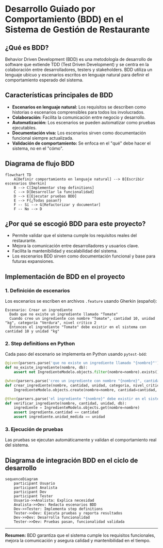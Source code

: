 # Desarrollo Guiado por Comportamiento (BDD) en el Sistema de Gestión de Restaurante

## ¿Qué es BDD?
Behavior Driven Development (BDD) es una metodología de desarrollo de software que extiende TDD (Test Driven Development) y se centra en la colaboración entre desarrolladores, testers y stakeholders. BDD utiliza un lenguaje ubicuo y escenarios escritos en lenguaje natural para definir el comportamiento esperado del sistema.

## Características principales de BDD
- **Escenarios en lenguaje natural:** Los requisitos se describen como historias o escenarios comprensibles para todos los involucrados.
- **Colaboración:** Facilita la comunicación entre negocio y desarrollo.
- **Automatización:** Los escenarios se pueden automatizar como pruebas ejecutables.
- **Documentación viva:** Los escenarios sirven como documentación funcional siempre actualizada.
- **Validación de comportamiento:** Se enfoca en el "qué" debe hacer el sistema, no en el "cómo".

## Diagrama de flujo BDD
```mermaid
flowchart TD
    A[Definir comportamiento en lenguaje natural] --> B[Escribir escenarios Gherkin]
    B --> C[Implementar step definitions]
    C --> D[Desarrollar la funcionalidad]
    D --> E[Ejecutar pruebas BDD]
    E --> F{¿Todas pasan?}
    F -- Sí --> G[Refactorizar y documentar]
    F -- No --> D
```

## ¿Por qué se escogió BDD para este proyecto?
- Permite validar que el sistema cumple los requisitos reales del restaurante.
- Mejora la comunicación entre desarrolladores y usuarios clave.
- Facilita la mantenibilidad y escalabilidad del sistema.
- Los escenarios BDD sirven como documentación funcional y base para futuras expansiones.

## Implementación de BDD en el proyecto

### 1. Definición de escenarios
Los escenarios se escriben en archivos `.feature` usando Gherkin (español):
```gherkin
Escenario: Crear un ingrediente
  Dado que no existe un ingrediente llamado "Tomate"
  Cuando creo un ingrediente con nombre "Tomate", cantidad 10, unidad "kg", categoría "Verdura", nivel crítico 2
  Entonces el ingrediente "Tomate" debe existir en el sistema con cantidad 10 y unidad "kg"
```

### 2. Step definitions en Python
Cada paso del escenario se implementa en Python usando `pytest-bdd`:
```python
@given(parsers.parse('que no existe un ingrediente llamado "{nombre}"'))
def no_existe_ingrediente(nombre, db):
    assert not IngredienteModelo.objects.filter(nombre=nombre).exists()

@when(parsers.parse('creo un ingrediente con nombre "{nombre}", cantidad {cantidad:d}, unidad "{unidad}", categoría "{categoria}", nivel crítico {nivel_critico:d}'))
def crear_ingrediente(nombre, cantidad, unidad, categoria, nivel_critico, db):
    IngredienteModelo.objects.create(nombre=nombre, cantidad=cantidad, unidad_medida=unidad, categoria=categoria, nivel_critico=nivel_critico)

@then(parsers.parse('el ingrediente "{nombre}" debe existir en el sistema con cantidad {cantidad:d} y unidad "{unidad}"'))
def verificar_ingrediente(nombre, cantidad, unidad, db):
    ingrediente = IngredienteModelo.objects.get(nombre=nombre)
    assert ingrediente.cantidad == cantidad
    assert ingrediente.unidad_medida == unidad
```

### 3. Ejecución de pruebas
Las pruebas se ejecutan automáticamente y validan el comportamiento real del sistema.

## Diagrama de integración BDD en el ciclo de desarrollo
```mermaid
sequenceDiagram
    participant Usuario
    participant Analista
    participant Dev
    participant Tester
    Usuario->>Analista: Explica necesidad
    Analista->>Dev: Redacta escenarios BDD
    Dev->>Tester: Implementa step definitions
    Tester->>Dev: Ejecuta pruebas y reporta resultados
    Dev->>Dev: Desarrolla funcionalidad
    Tester->>Dev: Pruebas pasan, funcionalidad validada
```

---

**Resumen:**
BDD garantiza que el sistema cumple los requisitos funcionales, mejora la comunicación y asegura calidad y mantenibilidad en el tiempo.
